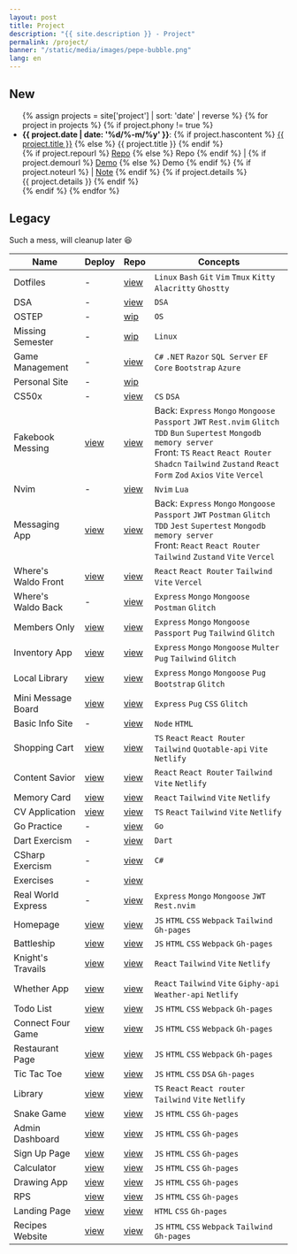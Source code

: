 ```yaml
---
layout: post
title: Project
description: "{{ site.description }} - Project"
permalink: /project/
banner: "/static/media/images/pepe-bubble.png"
lang: en
---
```


## New

<ul class="double-spaced">
  {% assign projects = site['project'] | sort: 'date' | reverse %}
  {% for project in projects %}
    {% if project.phony != true %}
      <li>
        <strong>{{ project.date | date: '%d/%-m/%y' }}</strong>:
        {% if project.hascontent %}
          <a href="{{ project.url }}">{{ project.title }}</a>
        {% else %}
          {{ project.title }}
        {% endif %}
        <br>
        {% if project.repourl %}
          <a href="{{ project.repourl }}">Repo</a>
        {% else %}
          Repo
        {% endif %}
        |
        {% if project.demourl %}
          <a href="{{ project.demourl }}">Demo</a>
        {% else %}
          Demo
        {% endif %}
        {% if project.noteurl %}
          |
          <a href="{{ project.noteurl }}">Note</a>
        {% endif %}
        {% if project.details %}
          <br>
          {{ project.details }}
        {% endif %}
      </li>
    {% endif %}
  {% endfor %}
</ul>

## Legacy

Such a mess, will cleanup later 😆

| Name                | Deploy                                                                 | Repo                                                                     | Concepts                                                                                                                                                                                                                                  |
| ------------------- | ---------------------------------------------------------------------- | ------------------------------------------------------------------------ | ----------------------------------------------------------------------------------------------------------------------------------------------------------------------------------------------------------------------------------------- |
| Dotfiles            | -                                                                      | [view](https://github.com/minhhoccode111/dotfiles)                       | `Linux` `Bash` `Git` `Vim` `Tmux` `Kitty` `Alacritty` `Ghostty`                                                                                                                                                                           |
| DSA                 | -                                                                      | [view](https://github.com/minhhoccode111/data-structures-and-algorithms) | `DSA`                                                                                                                                                                                                                                     |
| OSTEP               | -                                                                      | [wip](https://github.com/minhhoccode111/ostep)                           | `OS`                                                                                                                                                                                                                                      |
| Missing Semester    | -                                                                      | [wip](https://github.com/minhhoccode111/missing-semester-mit)            | `Linux`                                                                                                                                                                                                                                   |
| Game Management     | -                                                                      | [view](https://github.com/minhhoccode111/game-management)                | `C#` `.NET` `Razor` `SQL Server` `EF Core` `Bootstrap` `Azure`                                                                                                                                                                            |
| Personal Site       | -                                                                      | [wip](https://github.com/minhhoccode111/minhhoccode111)                  |                                                                                                                                                                                                                                           |
| CS50x               | -                                                                      | [view](https://github.com/minhhoccode111/cs50x)                          | `CS` `DSA`                                                                                                                                                                                                                                |
| Fakebook Messing    | [view](https://fakebookmessing.vercel.app)                             | [view](https://github.com/minhhoccode111/fakebook-messing)               | Back: `Express` `Mongo` `Mongoose` `Passport` `JWT` `Rest.nvim` `Glitch` `TDD` `Bun` `Supertest` `Mongodb memory server` <br> Front: `TS` `React` `React Router` `Shadcn` `Tailwind` `Zustand` `React Form` `Zod` `Axios` `Vite` `Vercel` |
| Nvim                | -                                                                      | [view](https://github.com/minhhoccode111/nvim)                           | `Nvim` `Lua`                                                                                                                                                                                                                              |
| Messaging App       | [view](https://messagingapptop.vercel.app)                             | [view](https://github.com/minhhoccode111/messaging-app)                  | Back: `Express` `Mongo` `Mongoose` `Passport` `JWT` `Postman` `Glitch` `TDD` `Jest` `Supertest` `Mongodb memory server` <br> Front: `React` `React Router` `Tailwind` `Zustand` `Vite` `Vercel`                                           |
| Where's Waldo Front | [view](https://whereswaldotop.vercel.app)                              | [view](https://github.com/minhhoccode111/wheres-waldo-front)             | `React` `React Router` `Tailwind` `Vite` `Vercel`                                                                                                                                                                                         |
| Where's Waldo Back  | -                                                                      | [view](https://github.com/minhhoccode111/wheres-waldo-back)              | `Express` `Mongo` `Mongoose` `Postman` `Glitch`                                                                                                                                                                                           |
| Members Only        | [view](https://membersonlytop.glitch.me/)                              | [view](https://github.com/minhhoccode111/members-only-top)               | `Express` `Mongo` `Mongoose` `Passport` `Pug` `Tailwind` `Glitch`                                                                                                                                                                         |
| Inventory App       | [view](https://inventoryapplicationtop.glitch.me/)                     | [view](https://github.com/minhhoccode111/inventory-application-top)      | `Express` `Mongo` `Mongoose` `Multer` `Pug` `Tailwind` `Glitch`                                                                                                                                                                           |
| Local Library       | [view](https://locallibrarymdnbe.glitch.me/)                           | [view](https://github.com/minhhoccode111/local-library-mdn-be)           | `Express` `Mongo` `Mongoose` `Pug` `Bootstrap` `Glitch`                                                                                                                                                                                   |
| Mini Message Board  | [view](https://minimessageboardtop.glitch.me)                          | [view](https://github.com/minhhoccode111/mini-message-board-top)         | `Express` `Pug` `CSS` `Glitch`                                                                                                                                                                                                            |
| Basic Info Site     | -                                                                      | [view](https://github.com/minhhoccode111/basic-information-site-top)     | `Node` `HTML`                                                                                                                                                                                                                             |
| Shopping Cart       | [view](https://vaiquyensach.netlify.app/)                              | [view](https://github.com/minhhoccode111/shopping-cart-top/)             | `TS` `React` `React Router` `Tailwind` `Quotable-api` `Vite` `Netlify`                                                                                                                                                                    |
| Content Savior      | [view](https://contentsavior.netlify.app/)                             | [view](https://github.com/minhhoccode111/content-savior/)                | `React` `React Router` `Tailwind` `Vite` `Netlify`                                                                                                                                                                                        |
| Memory Card         | [view](https://uniquepokemon.netlify.app/)                             | [view](https://github.com/minhhoccode111/memory-card-top)                | `React` `Tailwind` `Vite` `Netlify`                                                                                                                                                                                                       |
| CV Application      | [view](https://cvapplicationtop.netlify.app/)                          | [view](https://github.com/minhhoccode111/cv-application-top)             | `TS` `React` `Tailwind` `Vite` `Netlify`                                                                                                                                                                                                  |
| Go Practice         | -                                                                      | [view](https://github.com/minhhoccode111/go-practice)                    | `Go`                                                                                                                                                                                                                                      |
| Dart Exercism       | -                                                                      | [view](https://github.com/minhhoccode111/dart-exercism)                  | `Dart`                                                                                                                                                                                                                                    |
| CSharp Exercism     | -                                                                      | [view](https://github.com/minhhoccode111/csharp-exercism)                | `C#`                                                                                                                                                                                                                                      |
| Exercises           | -                                                                      | [view](https://github.com/minhhoccode111/exercises)                      |                                                                                                                                                                                                                                           |
| Real World Express  | -                                                                      | [view](https://github.com/minhhoccode111/0-realworld-back-express)       | `Express` `Mongo` `Mongoose` `JWT` `Rest.nvim`                                                                                                                                                                                            |
| Homepage            | [view](https://minhhoccode111.github.io/homepage-top/)                 | [view](https://github.com/minhhoccode111/homepage-top)                   | `JS` `HTML` `CSS` `Webpack` `Tailwind` `Gh-pages`                                                                                                                                                                                         |
| Battleship          | [view](https://minhhoccode111.github.io/battleship-top/)               | [view](https://github.com/minhhoccode111/battleship-top/)                | `JS` `HTML` `CSS` `Webpack` `Gh-pages`                                                                                                                                                                                                    |
| Knight's Travails   | [view](https://knighttravailstop.netlify.app/)                         | [view](https://github.com/minhhoccode111/operate-algorithms/)            | `React` `Tailwind` `Vite` `Netlify`                                                                                                                                                                                                       |
| Whether App         | [view](https://weatherapptop.netlify.app/)                             | [view](https://github.com/minhhoccode111/weather-app-top)                | `React` `Tailwind` `Vite` `Giphy-api` `Weather-api` `Netlify`                                                                                                                                                                             |
| Todo List           | [view](https://minhhoccode111.github.io/todo-list-top/)                | [view](https://github.com/minhhoccode111/todo-list-top/)                 | `JS` `HTML` `CSS` `Webpack` `Gh-pages`                                                                                                                                                                                                    |
| Connect Four Game   | [view](https://minhhoccode111.github.io/connect-four-game-top/)        | [view](https://github.com/minhhoccode111/connect-four-game-top/)         | `JS` `HTML` `CSS` `Webpack` `Gh-pages`                                                                                                                                                                                                    |
| Restaurant Page     | [view](https://minhhoccode111.github.io/restaurant-page-top/)          | [view](https://github.com/minhhoccode111/restaurant-page-top/)           | `JS` `HTML` `CSS` `Webpack` `Gh-pages`                                                                                                                                                                                                    |
| Tic Tac Toe         | [view](https://minhhoccode111.github.io/tic-tac-toe-top/)              | [view](https://github.com/minhhoccode111/tic-tac-toe-top/)               | `JS` `HTML` `CSS` `DSA` `Gh-pages`                                                                                                                                                                                                        |
| Library             | [view](https://librarytop.netlify.app/)                                | [view](https://github.com/minhhoccode111/library-top/)                   | `TS` `React` `React router` `Tailwind` `Vite` `Netlify`                                                                                                                                                                                   |
| Snake Game          | [view](https://minhhoccode111.github.io/snake-game/)                   | [view](https://github.com/minhhoccode111/snake-game/)                    | `JS` `HTML` `CSS` `Gh-pages`                                                                                                                                                                                                              |
| Admin Dashboard     | [view](https://minhhoccode111.github.io/admin-dashboard-top/)          | [view](https://github.com/minhhoccode111/admin-dashboard-top/)           | `JS` `HTML` `CSS` `Gh-pages`                                                                                                                                                                                                              |
| Sign Up Page        | [view](https://minhhoccode111.github.io/sign-up-form-top/)             | [view](https://github.com/minhhoccode111/sign-up-form-top/)              | `JS` `HTML` `CSS` `Gh-pages`                                                                                                                                                                                                              |
| Calculator          | [view](https://minhhoccode111.github.io/calculator-on-web-top/)        | [view](https://github.com/minhhoccode111/calculator-on-web-top/)         | `JS` `HTML` `CSS` `Gh-pages`                                                                                                                                                                                                              |
| Drawing App         | [view](https://minhhoccode111.github.io/etch-a-sketch-top/)            | [view](https://github.com/minhhoccode111/etch-a-sketch-top/)             | `JS` `HTML` `CSS` `Gh-pages`                                                                                                                                                                                                              |
| RPS                 | [view](https://minhhoccode111.github.io/rock-paper-scissors-game-top/) | [view](https://github.com/minhhoccode111/rock-paper-scissors-game-top/)  | `JS` `HTML` `CSS` `Gh-pages`                                                                                                                                                                                                              |
| Landing Page        | [view](https://minhhoccode111.github.io/landing-page-top/)             | [view](https://github.com/minhhoccode111/landing-page-top/)              | `HTML` `CSS` `Gh-pages`                                                                                                                                                                                                                   |
| Recipes Website     | [view](https://minhhoccode111.github.io/recipes-website-top/)          | [view](https://github.com/minhhoccode111/recipes-website-top)            | `JS` `HTML` `CSS` `Webpack` `Tailwind` `Gh-pages`                                                                                                                                                                                         |
